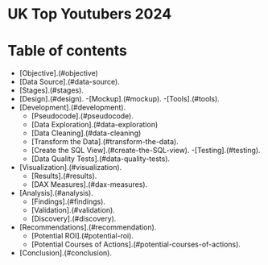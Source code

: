 # UK Top Youtubers 2024


# Table of contents
- [Objective].(#objective)
- [Data Source].(#data-source).
- [Stages].(#stages).
- [Design].(#design).
     -[Mockup].(#mockup).
     -[Tools].(#tools).
- [Development].(#development).
     - [Pseudocode].(#pseudocode).
     - [Data Exploration].(#data-exploration)
     - [Data Cleaning].(#data-cleaning)
    - [Transform the Data].(#transform-the-data).
    - [Create the SQL View].(#create-the-SQL-view).
-[Testing].(#testing).
    - [Data Quality Tests].(#data-quality-tests).
- [Visualization].(#visualization).
   - [Results].(#results).
   - [DAX Measures].(#dax-measures).
- [Analysis].(#analysis).
     - [Findings].(#findings).
    - [Validation].(#validation).
    - [Discovery].(#discovery).
- [Recommendations].(#recommendation).
   - [Potential ROI].(#potential-roi).
   - [Potential Courses of Actions].(#potential-courses-of-actions).
- [Conclusion].(#conclusion).
